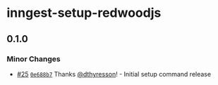 # inngest-setup-redwoodjs

## 0.1.0

### Minor Changes

- [#25](https://github.com/inngest/envelop-plugin-inngest/pull/25) [`0e688b7`](https://github.com/inngest/envelop-plugin-inngest/commit/0e688b797a65a9ad3195c88092d6931d07802bec) Thanks [@dthyresson](https://github.com/dthyresson)! - Initial setup command release
